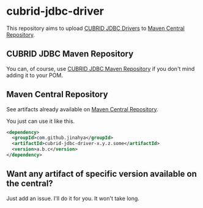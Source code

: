 # cubrid-jdbc-driver

This repository aims to upload [CUBRID JDBC Drivers](http://ftp.cubrid.org/CUBRID_Drivers/JDBC_Driver/) to [Maven Central Repository](http://search.maven.org/).

## CUBRID JDBC Maven Repository

You can, of course, use [CUBRID JDBC Maven Repository](http://www.cubrid.org/wiki_apis/entry/cubrid-jdbc-maven-repository) if you don't mind adding it to your POM.

## Maven Central Repository

See artifacts already available on [Maven Central Repository](http://search.maven.org/#search%7Cga%7C1%7Ccubrid-jdbc-driver).

You just can use it like this.

```xml
<dependency>
  <groupId>com.github.jinahya</groupId>
  <artifactId>cubrid-jdbc-driver-x.y.z.some</artifactId>
  <version>a.b.c</version>
</dependency>
```

## Want any artifact of specific version available on the central?

Just add an issue. I'll do it for you. It won't take long.
